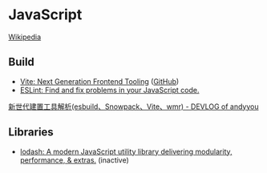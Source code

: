 # JavaScript
[Wikipedia](https://en.wikipedia.org/wiki/JavaScript)

## Build
- [Vite: Next Generation Frontend Tooling](https://vitejs.dev/) ([GitHub](https://github.com/vitejs/vite))
- [ESLint: Find and fix problems in your JavaScript code.](https://github.com/eslint/eslint)

[新世代建置工具解析(esbuild、Snowpack、Vite、wmr) - DEVLOG of andyyou](https://andyyou.github.io/2021/04/25/new-generation-of-build-tools-comparsing/)

## Libraries
- [lodash: A modern JavaScript utility library delivering modularity, performance, & extras.](https://github.com/lodash/lodash) (inactive)
